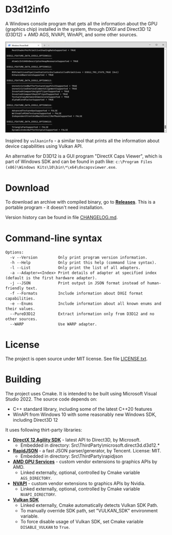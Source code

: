 # D3d12info

A Windows console program that gets all the information about the GPU (graphics chip) installed in the system, through DXGI and Direct3D 12 (D3D12) + AMD AGS, NVAPI, WinAPI, and some other sources.

![Example output](Docs/Gfx/Example_output.png "Example output")

Inspired by `vulkaninfo` - a similar tool that prints all the information about device capabilities using Vulkan API.

An alternative for D3D12 is a GUI program "DirectX Caps Viewer", which is part of Windows SDK and can be found in path like:
`c:\Program Files (x86)\Windows Kits\10\bin\*\x64\dxcapsviewer.exe`.

# Download

To download an archive with compiled binary, go to **[Releases](https://github.com/sawickiap/D3d12info/releases)**. This is a portable program - it doesn't need installation.

Version history can be found in file [CHANGELOG.md](CHANGELOG.md).

# Command-line syntax

```
Options:
  -v --Version         Only print program version information.
  -h --Help            Only print this help (command line syntax).
  -l --List            Only print the list of all adapters.
  -a --Adapter=<Index> Print details of adapter at specified index (default is the first hardware adapter).
  -j --JSON            Print output in JSON format instead of human-friendly text.
  -f --Formats         Include information about DXGI format capabilities.
  -e --Enums           Include information about all known enums and their values.
  --PureD3D12          Extract information only from D3D12 and no other sources.
  --WARP               Use WARP adapter.
```

# License

The project is open source under MIT license. See file [LICENSE.txt](LICENSE.txt).

# Building

The project uses Cmake. It is intended to be built using Microsoft Visual Studio 2022. The source code depends on:

- C++ standard library, including some of the latest C++20 features
- WinAPI from Windows 10 with some reasonably new Windows SDK, including Direct3D 12

It uses following thirt-party libraries:

- **[DirectX 12 Agility SDK](https://devblogs.microsoft.com/directx/directx12agility/)** - latest API to Direct3D, by Microsoft.
  - Embedded in directory: Src\ThirdParty\microsoft.direct3d.d3d12.*
- **[RapidJSON](https://rapidjson.org/)** - a fast JSON parser/generator, by Tencent. License: MIT.
  - Embedded in directory: Src\ThirdParty\rapidjson
- **[AMD GPU Services](https://github.com/GPUOpen-LibrariesAndSDKs/AGS_SDK)** - custom vendor extensions to graphics APIs by AMD.
  - Linked externally, optional, controlled by Cmake variable `AGS_DIRECTORY`.
- **[NVAPI](https://developer.nvidia.com/nvapi)** - custom vendor extensions to graphics APIs by Nvidia.
  - Linked externally, optional, controlled by Cmake variable `NVAPI_DIRECTORY`.
- **[Vulkan SDK](https://www.lunarg.com/vulkan-sdk/)**
  - Linked externally, Cmake automatically detects Vulkan SDK Path.
  - To manually override SDK path, set "VULKAN_SDK" environment variable.
  - To force disable usage of Vulkan SDK, set Cmake variable `DISABLE_VULKAN` to `True`.
